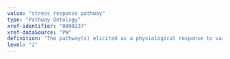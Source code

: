 ```yaml
---
value: "stress response pathway"
type: "Pathway Ontology"
xref-identifier: "0000237"
xref-dataSource: "PW"
definition: "The pathway(s) elicited as a physiological response to various types of insults, injuries, shocks and other situations the organism perceives as threatening."
level: "2"
---
```

